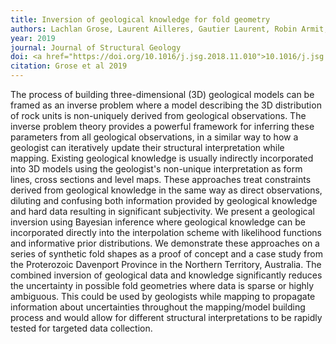 ```yaml
---
title: Inversion of geological knowledge for fold geometry
authors: Lachlan Grose, Laurent Ailleres, Gautier Laurent, Robin Armit, Mark Jessell
year: 2019
journal: Journal of Structural Geology
doi: <a href="https://doi.org/10.1016/j.jsg.2018.11.010">10.1016/j.jsg.2018.11.010</a>
citation: Grose et al 2019
---
```

The process of building three-dimensional (3D) geological models can be framed as an inverse problem where a model describing the 3D distribution of rock units is non-uniquely derived from geological observations. The inverse problem theory provides a powerful framework for inferring these parameters from all geological observations, in a similar way to how a geologist can iteratively update their structural interpretation while mapping. Existing geological knowledge is usually indirectly incorporated into 3D models using the geologist's non-unique interpretation as form lines, cross sections and level maps. These approaches treat constraints derived from geological knowledge in the same way as direct observations, diluting and confusing both information provided by geological knowledge and hard data resulting in significant subjectivity. We present a geological inversion using Bayesian inference where geological knowledge can be incorporated directly into the interpolation scheme with likelihood functions and informative prior distributions. We demonstrate these approaches on a series of synthetic fold shapes as a proof of concept and a case study from the Proterozoic Davenport Province in the Northern Territory, Australia. The combined inversion of geological data and knowledge significantly reduces the uncertainty in possible fold geometries where data is sparse or highly ambiguous. This could be used by geologists while mapping to propagate information about uncertainties throughout the mapping/model building process and would allow for different structural interpretations to be rapidly tested for targeted data collection.